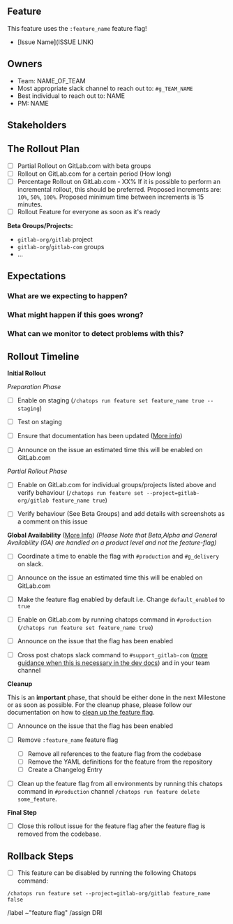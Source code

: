 <!-- Title suggestion: [Feature flag] Enable description of feature -->

## Feature

This feature uses the `:feature_name` feature flag!

<!-- Short description of what the feature is about and link to relevant other issues. -->
- [Issue Name](ISSUE LINK)

## Owners

- Team: NAME_OF_TEAM
- Most appropriate slack channel to reach out to: `#g_TEAM_NAME`
- Best individual to reach out to: NAME
- PM: NAME

## Stakeholders

<!--
Are there any other stages or teams involved that need to be kept in the loop?

- Name of a PM
- The Support Team
- The Delivery Team
-->

## The Rollout Plan

<!-- Describe how the feature should be rolled out, and check the right boxes. You can check multiple if applicable -->

- [ ] Partial Rollout on GitLab.com with beta groups
- [ ] Rollout on GitLab.com for a certain period (How long)
- [ ] Percentage Rollout on GitLab.com - XX%
    If it is possible to perform an incremental rollout, this should be preferred. Proposed increments are: `10%`, `50%`, `100%`. Proposed minimum time between increments is 15 minutes.
- [ ] Rollout Feature for everyone as soon as it's ready

<!-- Which dashboards from https://dashboards.gitlab.net are most relevant? Sentry errors reports can also be useful to review -->

**Beta Groups/Projects:**
<!-- If applicable, any groups/projects that are happy to have this feature turned on early. Some organizations may wish to test big changes they are interested in with a small subset of users ahead of time for example. -->

- `gitlab-org/gitlab` project
- `gitlab-org`/`gitlab-com` groups
- ...


## Expectations

### What are we expecting to happen?

<!-- Describe the expected outcome when rolling out this feature -->

### What might happen if this goes wrong?

<!-- Should the feature flag be turned off? Any MRs that need to be rolled back? Communication that needs to happen? What are some things you can think of that could go wrong - data loss or broken pages? -->

### What can we monitor to detect problems with this?

<!-- Which dashboards from https://dashboards.gitlab.net are most relevant? -->

## Rollout Timeline

<!-- Please check which steps are needed and remove those which don't apply -->

**Initial Rollout**

*Preparation Phase*
- [ ] Enable on staging (`/chatops run feature set feature_name true --staging`)

- [ ] Test on staging

- [ ] Ensure that documentation has been updated ([More info](https://docs.gitlab.com/ee/development/documentation/feature_flags.html#features-that-became-enabled-by-default))

- [ ] Announce on the issue an estimated time this will be enabled on GitLab.com

*Partial Rollout Phase*
- [ ] Enable on GitLab.com for individual groups/projects listed above and verify behaviour (`/chatops run feature set --project=gitlab-org/gitlab feature_name true`)

- [ ] Verify behaviour (See Beta Groups) and add details with screenshots as a comment on this issue


**Global Availability** ([More Info](https://docs.gitlab.com/ee/development/feature_flags/controls.html#communicate-the-change))
*(Please Note that Beta,Alpha and General Availability (GA) are handled on a product level and not the feature-flag)*
<!-- The next checkboxes are probably only needed for high visibility and/or critical rollouts. Please refer to the official documentation linked above for more clarification -->

- [ ] Coordinate a time to enable the flag with `#production` and `#g_delivery` on slack.

- [ ] Announce on the issue an estimated time this will be enabled on GitLab.com

- [ ] Make the feature flag enabled by default i.e. Change `default_enabled` to `true`

- [ ] Enable on GitLab.com by running chatops command in `#production` (`/chatops run feature set feature_name true`)

- [ ] Announce on the issue that the flag has been enabled

- [ ] Cross post chatops slack command to `#support_gitlab-com` ([more guidance when this is necessary in the dev docs](https://docs.gitlab.com/ee/development/feature_flags/controls.html#where-to-run-commands)) and in your team channel


**Cleanup**

This is an __important__ phase, that should be either done in the next Milestone or as soon as possible. For the cleanup phase, please follow our documentation on how to  [clean up the feature flag](https://docs.gitlab.com/ee/development/feature_flags/controls.html#cleaning-up).

<!-- The checklist here is to keep track of it's status for stakeholders -->
- [ ] Announce on the issue that the flag has been enabled

- [ ] Remove `:feature_name` feature flag
    - [ ] Remove all references to the feature flag from the codebase
    - [ ] Remove the YAML definitions for the feature from the repository
    - [ ] Create a Changelog Entry

- [ ] Clean up the feature flag from all environments by running this chatops command in `#production` channel `/chatops run feature delete some_feature`.

**Final Step**

- [ ] Close this rollout issue for the feature flag after the feature flag is removed from the codebase.

## Rollback Steps

- [ ] This feature can be disabled by running the following Chatops command:

```
/chatops run feature set --project=gitlab-org/gitlab feature_name false
```

/label ~"feature flag"
/assign DRI
